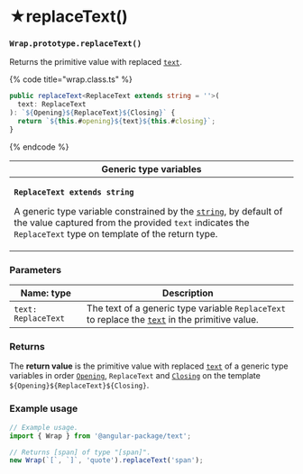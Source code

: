 # ★replaceText()

### `Wrap.prototype.replaceText()`

Returns the primitive value with replaced [`text`](../instance-accessors/text.md).

{% code title="wrap.class.ts" %}
```typescript
public replaceText<ReplaceText extends string = ''>(
  text: ReplaceText
): `${Opening}${ReplaceText}${Closing}` {
  return `${this.#opening}${text}${this.#closing}`;
}
```
{% endcode %}

| Generic type variables                                                                                                                                                                                                                                                                                                                                                    |
| ------------------------------------------------------------------------------------------------------------------------------------------------------------------------------------------------------------------------------------------------------------------------------------------------------------------------------------------------------------------------- |
| <p><strong><code>ReplaceText extends string</code></strong></p><p>A generic type variable constrained by the <a href="https://www.typescriptlang.org/docs/handbook/basic-types.html#string"><code>string</code></a>, by default of the value captured from the provided <code>text</code> indicates the <code>ReplaceText</code> type on template of the return type.</p> |

### Parameters

| Name: type          | Description                                                                                                                      |
| ------------------- | -------------------------------------------------------------------------------------------------------------------------------- |
| `text: ReplaceText` | The text of a generic type variable `ReplaceText` to replace the [`text`](../instance-accessors/text.md) in the primitive value. |

### Returns

The **return value** is the primitive value with replaced [`text`](../instance-accessors/text.md) of a generic type variables in order [`Opening`](../generic-type-variables.md#wrap-opening), `ReplaceText` and [`Closing`](../generic-type-variables.md#wrap-closing) on the template `${Opening}${ReplaceText}${Closing}`.

### Example usage

```typescript
// Example usage.
import { Wrap } from '@angular-package/text';

// Returns [span] of type "[span]".
new Wrap(`[`, `]`, 'quote').replaceText('span');
```
